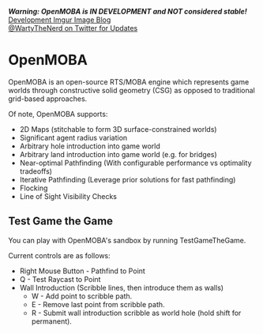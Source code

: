 ***Warning: OpenMOBA is IN DEVELOPMENT and NOT considered stable!***  
[Development Imgur Image Blog](https://imgur.com/a/LBbM5)  
[@WartyTheNerd on Twitter for Updates](https://twitter.com/WartyTheNerd)  

# OpenMOBA

OpenMOBA is an open-source RTS/MOBA engine which represents game worlds through constructive solid geometry (CSG) as opposed to traditional grid-based approaches.

Of note, OpenMOBA supports:
* 2D Maps (stitchable to form 3D surface-constrained worlds)
* Significant agent radius variation
* Arbitrary hole introduction into game world
* Arbitrary land introduction into game world (e.g. for bridges)
* Near-optimal Pathfinding (With configurable performance vs optimality tradeoffs)
* Iterative Pathfinding (Leverage prior solutions for fast pathfinding)
* Flocking
* Line of Sight Visibility Checks

## Test Game the Game
You can play with OpenMOBA's sandbox by running TestGameTheGame.

Current controls are as follows:

* Right Mouse Button - Pathfind to Point
* Q - Test Raycast to Point
* Wall Introduction (Scribble lines, then introduce them as walls)
  * W - Add point to scribble path.
  * E - Remove last point from scribble path.
  * R - Submit wall introduction scribble as world hole (hold shift for permanent).
